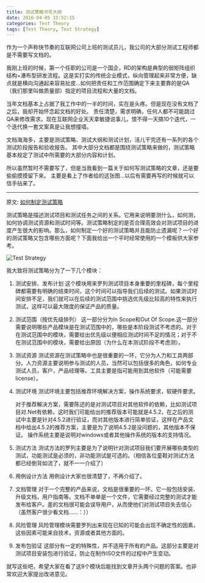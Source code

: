 ```yaml
---
title: 测试策略书写大纲
date: 2016-04-05 15:52:15
categories: Test Theory
tags: [Test Theory, Test Strategy]
---
```


作为一个声称快节奏的互联网公司上班的测试员儿，我公司的大部分测试工程师都是不需要写文档的。

我刚上班的时候，第一个任职的公司是一个国企，RD的架构是典型的弱矩阵组织结构+瀑布型研发流程。这是实打实的传统企业模式，纵向管理起来非常方便，缺点就是横向沟通起来容易扯皮...如何把责任和工作范围确定下来主要靠的是QA（我们那里叫做质量部）指定的项目流程和大量的文档。

当年文档基本上占据了我工作中的一半的时间，实在是头疼。但是现在没有文档了之后，我却开始怀念起文档的好处。
责任清楚，需求明确，任何人都不可能跳过QA来修改需求。现在互联网企业天天拿敏捷说事儿，恨不得一天搞10个迭代，一个迭代换一套文案真是让我想撞墙。

文档海海多，主要是测试策略、测试大纲和测试计划，活儿干完还有一系列的各个测试阶段报告和验收报告。
其中大部分文档都是围绕测试策略来做的，测试策略基本规定了测试中所需要的大部分内容和计划。

所以虽然暂时不需要写了，但是当我看到一篇关于如何写测试策略的文章，还是要偷偷摸摸留下来。
主要是看上了作者给的这张图...以后有需要再写的时候就可以信手拈来了。

---

原文: [如何制定测试策略](http://www.cnblogs.com/AlwinXu/p/5384671.html)

测试策略是描述测试项目和测试任务之间的关系。它用来说明要测什么，如何测，如何协调测试资源和测试时间等。测试策略制定的是否合理高效会对测试项目的进度产生很大的影响。那么，如何制定一个好的测试策略并且能防止遗漏呢？一个好的测试策略又包含哪些方面呢？下面我给出一个平时经常使用的一个模板供大家参考。

![Test Strategy](http://7xsfv0.com1.z0.glb.clouddn.com/54848-20160412215902941-251092752.jpg)

<!-- more -->

我大致将测试策略分为了一下几个模块：
1. 测试安排、发布计划
    这个模块用来罗列测试项目本身重要的里程碑，每个里程碑都需要有明确的结束时间，这个时间可以指导我们后续的测试。如果测试时间安排不足，我们就可以在后续的测试范围中挑选优先级比较高的特性来执行测试，这样可以最大限度的保证产品的质量。

2. 测试范围（按优先级排列）
     这一部分分为In Scope和Out Of Scope.这一部分需要说明哪些产品模块是在测试范围中的，哪些是本阶段测试不考虑的。对于在测试范围中的模块，需要给出优先级以便相应测试时间不足的情况；对于不在测试范围中的模块，需要给出原因（为什么在本测试阶段不考虑测）。

3. 测试资源
     测试资源在测试策略中也是很重要的一环，它分为人力和工具两部分。人力资源主要说明参与测试的人员，当然可以包括很多的角色，如何专业测试人员，客户，产品经理等。工具主要是指可能用到其他软件（可能需要license）。

4. 测试环境
     测试环境主要包括推荐环境解决方案，操作系统要求，软硬件要求。

    对于推荐解决方案，需要陈述的是对测试项目对其他软件的依赖，比如测试项目对.Net有依赖，这时我们可能给出的推荐版本可能就是4.5.2，在之后的测试中主要是针对4.5.2进行验证，而对其他版本进行简单验证，这样在产品文档中给出4.5.2的推荐方案，主要是为了说明4.5.2是没问题的，其他版本不保证。
    操作系统主要是说明对windows或者其他操作系统的版本的支持情况。


5. 测试方法
    测试方法的罗列主要是为了说明针对测试项目我们要开展哪些类型的测试，功能测试是必须的，非功能测试是可选的。（相信各位童鞋对测试方法都已经倒背如流了，就不一一介绍了）

6. 用例设计方法
    用例设计大家也很清楚了，不再介绍了。

7. 文档管理
     对于一个完整的产品来说，文档是很重要的一环。它一般包括安装、升级文档，用户指南等。文档不单单是一个文件，它需要经过完整的测试才能发布给客户。差的文档很可能会误导用户，从而使他们对测试项目失去信心（虽然客户很少看文档……：））

8. 风险管理
    风险管理模块需要罗列出来现在已知的可能会出现不确定性的因素，这些因素可能来自技术，资源或者其他方面的。

9. 发布包验证
    这部分有一定的特殊性，并不适用于所有的产品。这部分主要是对测试项目安装包进行验证，防止在制作ISO文件的过程中产生变动。

就写这些吧，希望大家在看了这9个模块后能找到文章开头两个问题的答案。也非常欢迎大家提出改进意见。
